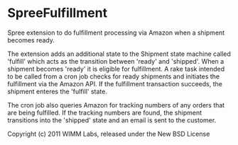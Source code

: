 SpreeFulfillment
================

Spree extension to do fulfillment processing via Amazon when a shipment becomes ready.

The extension adds an additional state to the Shipment state machine called 'fulfill'
which acts as the transition between 'ready' and 'shipped'.  When a shipment becomes
'ready' it is eligible for fulfillment.  A rake task intended to be called from a cron
job checks for ready shipments and initiates the fulfillment via the Amazon API.  If
the fulfillment transaction succeeds, the shipment enteres the 'fulfill' state.

The cron job also queries Amazon for tracking numbers of any orders that are being
fulfilled.  If the tracking numbers are found, the shipment transitions into
the 'shipped' state and an email is sent to the customer.



Copyright (c) 2011 WIMM Labs, released under the New BSD License
